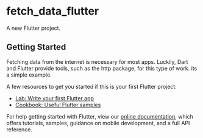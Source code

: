 # fetch_data_flutter

A new Flutter project.

## Getting Started

Fetching data from the internet is necessary for most apps. Luckily, Dart and Flutter provide tools, such as the http package, for this type of work. its a simple example.

A few resources to get you started if this is your first Flutter project:

- [Lab: Write your first Flutter app](https://flutter.dev/docs/get-started/codelab)
- [Cookbook: Useful Flutter samples](https://flutter.dev/docs/cookbook)

For help getting started with Flutter, view our
[online documentation](https://flutter.dev/docs), which offers tutorials,
samples, guidance on mobile development, and a full API reference.
